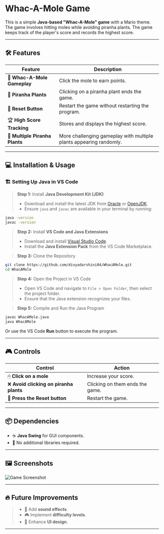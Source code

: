 # **Whac-A-Mole Game**

This is a simple **Java-based "Whac-A-Mole" game** with a Mario theme. The game involves hitting moles while avoiding piranha plants. The game keeps track of the player's score and records the highest score.

---

## 🛠 **Features**

| **Feature**                    | **Description**                                                    |
| ------------------------------ | ------------------------------------------------------------------ |
| 🎯 **Whac-A-Mole  Gameplay**   | Click the mole to earn points.                                     |
| 🌱 **Piranha Plants**          | Clicking on a piranha plant ends the game.                         |
| 🔄 **Reset Button**            | Restart the game without restarting the program.                   |
| 🏆 **High Score Tracking**     | Stores and displays the highest score.                             |
| 🌿 **Multiple Piranha Plants** | More challenging gameplay with multiple plants appearing randomly. |

---

## 💻 **Installation & Usage**

### 🏗 **Setting Up Java in VS Code**

> **Step 1:** Install **Java Development Kit (JDK)**
>
> - Download and install the latest JDK from [Oracle](https://www.oracle.com/java/technologies/javase-jdk11-downloads.html) or [OpenJDK](https://openjdk.java.net/).
> - Ensure `java` and `javac` are available in your terminal by running:

```sh
java -version
javac -version
```

> **Step 2:** Install **VS Code and Java Extensions**
>
> - Download and install [Visual Studio Code](https://code.visualstudio.com/).
> - Install the **Java Extension Pack** from the VS Code Marketplace.

> **Step 3:** Clone the Repository

```sh
git clone https://github.com/divyadarshini04/WhacAMole.git
cd WhacAMole
```

> **Step 4:** Open the Project in VS Code
>
> - Open VS Code and navigate to `File > Open Folder`, then select the project folder.
> - Ensure that the Java extension recognizes your files.

> **Step 5:** Compile and Run the Java Program

```sh
javac WhacAMole.java
java WhacAMole
```

Or use the VS Code **Run** button to execute the program.

---

## 🎮 **Controls**

| **Control**                            | **Action**                      |
| -------------------------------------- | ------------------------------- |
| 🖱 **Click on a mole**                 | Increase your score.            |
| ❌ **Avoid clicking on piranha plants** | Clicking on them ends the game. |
| 🔄 **Press the Reset button**          | Restart the game.               |

---

## 📦 **Dependencies**

- ☕ **Java Swing** for GUI components.
- 🚫 No additional libraries required.

---

## 🖼 **Screenshots**

![Game Screenshot](WhacAMole.png)

---

## 🔥 **Future Improvements**

> - 🎵 Add **sound effects**.
> - 🎮 Implement **difficulty levels**.
> - 🎨 Enhance **UI design**.

---

